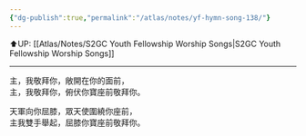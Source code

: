 ```yaml
---
{"dg-publish":true,"permalink":"/atlas/notes/yf-hymn-song-138/"}
---
```


⬆️UP: [[Atlas/Notes/S2GC Youth Fellowship Worship Songs\|S2GC Youth Fellowship Worship Songs]]

---

主，我敬拜你，敞開在你的面前，  
主，我敬拜你，俯伏你寶座前敬拜你。  
  
天軍向你屈膝，眾天使圍繞你座前，  
主我雙手舉起，屈膝你寶座前敬拜你。